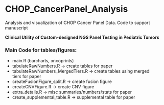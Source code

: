 # CHOP_CancerPanel_Analysis

Analysis and visualization of CHOP Cancer Panel Data. Code to support manuscript  

**Clinical Utility of Custom-designed NGS Panel Testing in Pediatric Tumors**


### Main Code for tables/figures:
- main.R (barcharts, oncoprints)
- tabulateRawNumbers.R -> create tables for paper
- tabulateRawNumbers_MergedTiers.R -> create tables using merged tiers for paper
- createFusionFigure_split.R -> create fusion figure
- createCNVFigure.R -> create CNV figure
- extra_details.R -> misc summaries/numbers/stats for paper
- create_supplemental_table.R -> supplemental table for paper
